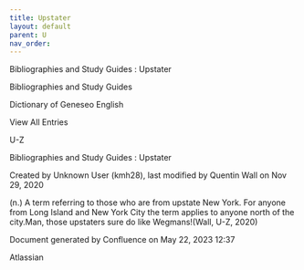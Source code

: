 ```yaml
---
title: Upstater
layout: default
parent: U
nav_order:
---
```


Bibliographies and Study Guides : Upstater

Bibliographies and Study Guides

Dictionary of Geneseo English

View All Entries

U-Z

Bibliographies and Study Guides : Upstater

Created by  Unknown User (kmh28), last modified by  Quentin Wall on Nov 29, 2020

(n.) A term referring to those who are from upstate New York. For anyone from Long Island and New York City the term applies to anyone north of the city.Man, those upstaters sure do like Wegmans!(Wall, U-Z, 2020)

Document generated by Confluence on May 22, 2023 12:37

Atlassian
